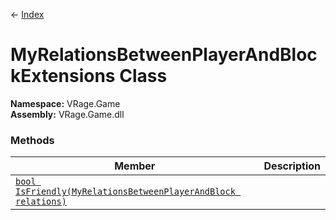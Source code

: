 ← [Index](index)
# MyRelationsBetweenPlayerAndBlockExtensions Class
**Namespace:** VRage.Game  
**Assembly:** VRage.Game.dll  
### Methods
|Member|Description|
|---|---|
|[`bool IsFriendly(MyRelationsBetweenPlayerAndBlock relations)`](VRage.Game.IsFriendly)||
